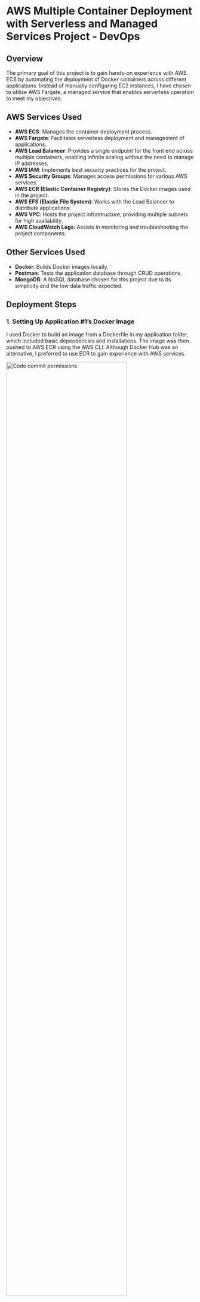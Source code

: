 # AWS Multiple Container Deployment with Serverless and Managed Services Project - DevOps

## Overview

The primary goal of this project is to gain hands-on experience with AWS ECS by automating the deployment of Docker containers across different applications. Instead of manually configuring EC2 instances, I have chosen to utilize AWS Fargate, a managed service that enables serverless operation to meet my objectives.

## AWS Services Used

- **AWS ECS**: Manages the container deployment process.
- **AWS Fargate**: Facilitates serverless deployment and management of applications.
- **AWS Load Balancer**: Provides a single endpoint for the front end across multiple containers, enabling infinite scaling without the need to manage IP addresses.
- **AWS IAM**: Implements best security practices for the project.
- **AWS Security Groups**: Manages access permissions for various AWS services.
- **AWS ECR (Elastic Container Registry)**: Stores the Docker images used in the project.
- **AWS EFS (Elastic File System)**: Works with the Load Balancer to distribute applications.
- **AWS VPC**: Hosts the project infrastructure, providing multiple subnets for high availability.
- **AWS CloudWatch Logs**: Assists in monitoring and troubleshooting the project components.

## Other Services Used

- **Docker**: Builds Docker images locally.
- **Postman**: Tests the application database through CRUD operations.
- **MongoDB**: A NoSQL database chosen for this project due to its simplicity and the low data traffic expected.

## Deployment Steps

### 1. Setting Up Application #1’s Docker Image
I used Docker to build an image from a Dockerfile in my application folder, which included basic dependencies and installations. The image was then pushed to AWS ECR using the AWS CLI. Although Docker Hub was an alternative, I preferred to use ECR to gain experience with AWS services.

<img src="https://i.imgur.com/ofA8dnz.png" height="80%" width="80%" alt="Code commit permissions"/>
<br />
<img src="https://i.imgur.com/Rp18qbI.png" height="80%" width="80%" alt="Code commit permissions"/>
<br />
<img src="https://i.imgur.com/h5ddlOd.png" height="80%" width="80%" alt="Code commit permissions"/>
<br />


### 2. Setting Up the Elastic Container Service (ECS)
With the Docker image stored in ECR, I referenced its URI in the ECS configuration. This setup allows for the automated, serverless scaling of containerized applications managed by AWS Fargate. Developers preferring more control over their containers might opt for manually configured EC2 instances instead.

<img src="https://i.imgur.com/0xvEMRh.png" height="80%" width="80%" alt="Code commit permissions"/>
<br />

### 3. Configuring Tasks and Task Definitions
I configured a task and task definitions within ECS to automate and scale deployment of my application. The Docker image provided the necessary blueprint for the software and dependencies.

<img src="https://i.imgur.com/ZrCMybY.png" height="80%" width="80%" alt="Code commit permissions"/>
<br />

### 4. Initial Application Deployment
After deploying the application, I found that using separate IPs for each instance could complicate scaling. To address this, I used a load balancer in the subsequent application to maintain a static IP, simplifying the management of multiple instances.

<img src="https://i.imgur.com/RShEnHA.png" height="80%" width="80%" alt="Code commit permissions"/>
<br />
<img src="https://i.imgur.com/fg32qIU.png" height="80%" width="80%" alt="Code commit permissions"/>
<br />

### 5. Deploying a Multi-Container Application
The second application included multiple containers interacting with a MongoDB database such as the MongoDB itself and a Web Api. I set different environment variables in the task definition to facilitate the interaction between the containers and the database. Security was not a concern as I planned to clean up all configurations post-deployment.

<img src="https://i.imgur.com/RShEnHA.png" height="80%" width="80%" alt="Code commit permissions"/>
<br />
<img src="https://i.imgur.com/3aXDKbQ.png" height="80%" width="80%" alt="Code commit permissions"/>
<br />
<img src="https://i.imgur.com/xOTqUKT.png" height="80%" width="80%" alt="Code commit permissions"/>
<br />
<img src="https://i.imgur.com/1ywv6re.png" height="80%" width="80%" alt="Code commit permissions"/>
<br />


### 6. Integrating Load Balancer and Elastic File System (EFS)
I used a load balancer in conjunction with EFS to provide a single endpoint for frontend interaction, enhancing scalability by abstracting individual container IPs behind a unified DNS entry.

### 7. Troubleshooting Deployment Issues
I resolved several deployment issues, such as failed health checks and 503 errors, by analyzing AWS CloudWatch Logs and adjusting security group settings accordingly.

<img src="https://i.imgur.com/BX1Wn1T.png" height="80%" width="80%" alt="Code commit permissions"/>
<br />
<img src="https://i.imgur.com/QqHenj3.png" height="80%" width="80%" alt="Code commit permissions"/>
<br />

### 8. Video Demonstration
I created a video demonstrating how to use Postman to interact with the deployed application database. [View the demonstration here](https://youtu.be/3_gZv3k6nDI).

## Credits

While I configured and set up the AWS services, the applications themselves were provided by KodeKloud. I am grateful to [KodeKloud](https://www.youtube.com/@KodeKloud) for the resources used in this Dev.
